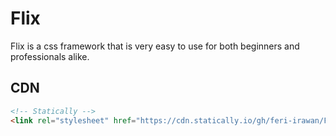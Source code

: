 # Flix
Flix is ​​a css framework that is very easy to use for both beginners and professionals alike.

## CDN
```html
<!-- Statically -->
<link rel="stylesheet" href="https://cdn.statically.io/gh/feri-irawan/Flix/main/dist/flix.css" type="text/css" />
```
